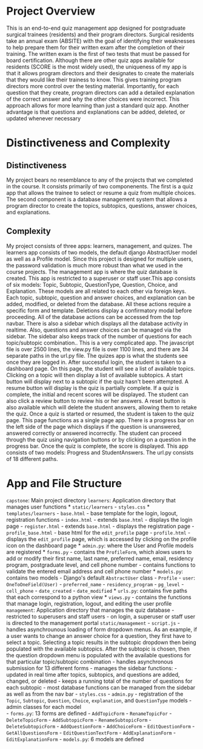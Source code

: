 # Project Overview
This is an end-to-end quiz management app designed for postgraduate surgical trainees (residents) and their program directors. Surgical residents take an annual exam (ABSITE) with the goal of identifying their weaknesses to help prepare them for their written exam after the completion of their training. The written exam is the first of two tests that must be passed for board certification.
Although there are other quiz apps available for residents (SCORE is the most widely used), the uniqueness of my app is that it allows program directors and their designates to create the materials that they would like their trainess to know. This gives training program directors more control over the testing material. Importantly, for each question that they create, program directors can add a detailed explanation of the correct answer and why the other choices were incorrect. This approach allows for more learning than just a standard quiz app. Another advantage is that questions and explanations can be added, deleted, or updated whenever necessary

# Distinctiveness and Complexity
## Distinctiveness
My project bears no resemblance to any of the projects that we completed in the course. It consists primarily of two componenents. The first is a quiz app that allows the trainee to select or resume a quiz from multiple choices. The second component is a database management system that allows a program director to create the topics, subtopics, questions, answer choices, and explanations.

## Complexity
My project consists of three apps: learners, management, and quizes. The learners app consists of two models, the default django AbstractUser model as well as a Profile model. Since this project is designed for multiple users, the password validation is much more robust than what we used in the course projects.
The management app is where the quiz database is created. This app is restricted to a superuser or staff user.This app consists of six models: Topic, Subtopic, QuestionType, Question, Choice, and Explanation. These models are all related to each other via foreign keys. Each topic, subtopic, question and answer choices, and explanation can be added, modified, or deleted from the database. All these actions require a specific form and template. Deletions display a confirmatory modal before proceeding. All of the database actions can be accessed from the top navbar. There is also a sidebar which displays all the database activity in realtime. Also, questions and answer choices can be managed via the sidebar. The sidebar also keeps track of the number of questions for each topic/subtopic combination.. This is a very complicated app. The javascript file is over 2500 lines, the view.py file is over 1100 lines, and there are 34 separate paths in the url.py file.
The quizes app is what the students see once they are logged in. After successful login, the student is taken to a dashboard page. On this page, the student will see a list of available topics. Clicking on a topic will then display a list of available subtopics. A start button will display next to a subtopic if the quiz hasn't been attempted. A resume button will display is the quiz is partially complete. If a quiz is complete, the initial and recent scores will be displayed. The student can also click a review button to review his or her answers. A reset button is also available which will delete the student answers, allowing them to retake the quiz. Once a quiz is started or resumed, the student is taken to the quiz page. This page functions as a single page app. There is a progress bar on the left side of the page which displays if the question is unanswered, answered correctly or answered incorrectly. The student can proceed through the quiz using navigation buttons or by clicking on a question in the progress bar. Once the quiz is complete, the score is displayed. This app consists of two models: Progress and StudentAnswers. The url.py consists of 18 different paths.

# App and File Structure
`capstone`: Main project directory
    `learners`: Application directory that manages user functions
    *   `static/learners`
        -   `styles.css` 
    *   `templates/learners`
        -   `base.html`
            -   base template for the login, logout, registration functions
        -   `index.html`
            -   extends `base.html`
            -   displays the login page
        -   `register.html`
            -   extends `base.html`
            -   displays the registration page
        -   `profile_base.html`
            -   base html for the `edit_profile` page
        -   `profile.html`
            -   displays the `edit_profile` page, which is accessed by clicking on the profile icon on the   dashboard page
    *   `admin.py`: where the User and Profile models are registered
    *   `forms.py`
        -   contains the `ProfileForm`, which alows users to add or modify their first name, last name, preferred name, email, residency program, postgraduate level, and cell phone number
        -   contains functions to validate the entered email address and cell phone number
    *   `models.py`: contains two models
        -   Django's default `AbstractUser` class
        -   `Profile`
            -   `user`: `OneToOneField(User)`
            -   `preferred_name`
            -   `residency_program`
            -   `pg_level`
            -   `cell_phone`
            -   `date_created`
            -   `date_modified`
    *   `urls.py`: contains five paths that each correspond to a python view
    *   `views.py`
        -   contains the functions that manage login, registration, logout, and editing the user profile
    `management`: Application directory that manages the quiz database
        -   restricted to superusers and staff users
        -   on login, a superuser or staff user is directed to the management portal
        `static/management`
        -   `script.js`
            -   handles asynchrounous loading of form dropdown menus. As an example, if a user wants to change an answer choice for a question, they first have to select a topic. Selecting a topic results in the subtopic dropdown then being populated with the available subtopics. After the subtopic is chosen, then the question dropdown menu is populated with the available questions for that particular topic/subtopic combination
            -   handles asynchronous submission for 13 different forms
            -   manages the sidebar functions:
                -   updated in real time after topics, subtopics, and questions are added, changed, or deleted
                -   keeps a running total of the number of questions for each subtopic
                -   most database functions can be managed from the sidebar as well as from the nav bar 
        -   `styles.css`
        -   `admin.py`
            - registration of the `Topic`, `Subtopic`, `Question`, `Choice`, `explanation`, and `QuestionType` models
            -   admin classes for each model  
        -   `forms.py`: 13 forms are defined
            -   `AddTopicForm`
            -   `RenameTopicFor`
            -   `DeleteTopicForm`
            -   `AddSubtopicForm`
            -   `RenameSubtopicForm`
            -   `DeleteSubtopicForm`
            -   `AddQuestionForm`
            -   `AddChoiceForm`
            -   `EditQuestionForm`
            -   `GetAllQuestionsForm`
            -   `EditQuestionTextForm`
            -   `AddExplanationForm`
            -   `EditExplanationForm`
        -   `models.py`: 6 models are defined
